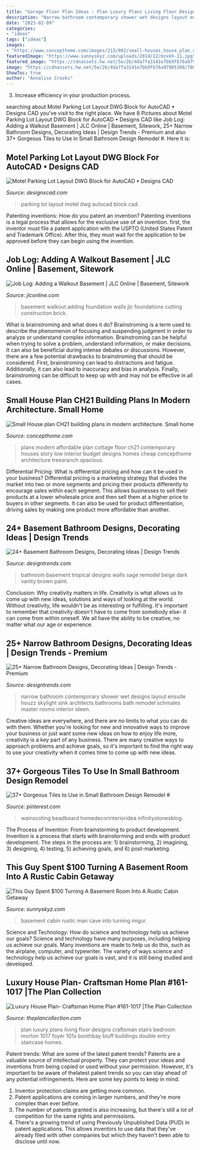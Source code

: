 ```yaml
---
title: "Garage Floor Plan Ideas : Plan Luxury Plans Living Floor Designs Craftsman Stairs Bedroom Morton 1017 Foyer 101s Boothbay Bluff Buildings Double Entry Staircase Homes"
description: "Narrow bathroom contemporary shower wet designs layout ensuite houzz skylight sink architects bathrooms bath remodel schmales master rooms interior ideen"
date: "2023-02-09"
categories:
- "ideas"
tags: ["ideas"]
images:
- "https://www.concepthome.com/images/215/002/small-houses_house_plan_ch21.jpg"
featuredImage: "https://www.sunnyskyz.com/uploads/2014/12/mzxkh-11.jpg"
featured_image: "https://cdnassets.hw.net/5e/2b/4da7fa3141e7bb9fb76a97905388/708908328-0305-jlc-joblog-00a-hero-tcm96-1290318.jpg"
image: "https://cdnassets.hw.net/5e/2b/4da7fa3141e7bb9fb76a97905388/708908328-0305-jlc-joblog-00a-hero-tcm96-1290318.jpg"
ShowToc: true
author: "Annalise Crooks"
---
```



3. Increase efficiency in your production process.

	

		
searching about Motel Parking Lot Layout DWG Block for AutoCAD • Designs CAD you've visit to the right place. We have 8 Pictures about Motel Parking Lot Layout DWG Block for AutoCAD • Designs CAD like Job Log: Adding a Walkout Basement | JLC Online | Basement, Sitework, 25+ Narrow Bathroom Designs, Decorating Ideas | Design Trends - Premium and also 37+ Gorgeous Tiles to Use in Small Bathroom Design Remodel #. Here it is:
		
    
## Motel Parking Lot Layout DWG Block For AutoCAD • Designs CAD

<img loading=lazy src="https://designscad.com/wp-content/uploads/2016/12/motel_parking_lot_layout_dwg_block_for_autocad_70840.gif" onerror="this.onerror=null;this.src='https://tse2.mm.bing.net/th?id=OIP.gjQE4rfOq_FXwIyJ5EJF0wHaE7&amp;pid=15.1';" alt="Motel Parking Lot Layout DWG Block for AutoCAD • Designs CAD">

_Source: designscad.com_

>parking lot layout motel dwg autocad block cad. 

	

Patenting inventions: How do you patent an invention?
Patenting inventions is a legal process that allows for the exclusive use of an invention. first, the inventor must file a patent application with the USPTO (United States Patent and Trademark Office). After this, they must wait for the application to be approved before they can begin using the invention.

    
## Job Log: Adding A Walkout Basement | JLC Online | Basement, Sitework

<img loading=lazy src="https://cdnassets.hw.net/5e/2b/4da7fa3141e7bb9fb76a97905388/708908328-0305-jlc-joblog-00a-hero-tcm96-1290318.jpg" onerror="this.onerror=null;this.src='https://tse1.mm.bing.net/th?id=OIP.1d4mJKlftyCAqKsMHtpzlwHaE8&amp;pid=15.1';" alt="Job Log: Adding a Walkout Basement | JLC Online | Basement, Sitework">

_Source: jlconline.com_

>basement walkout adding foundation walls jlc foundations cutting construction brick. 

	

What is brainstroming and what does it do?
Brainstroming is a term used to describe the phenomenon of focusing and suspending judgment in order to analyze or understand complex information. Brainstroming can be helpful when trying to solve a problem, understand information, or make decisions. It can also be beneficial during intense debates or discussions. However, there are a few potential drawbacks to brainstroming that should be considered. First, brainstroming can lead to distractions and fatigue. Additionally, it can also lead to inaccuracy and bias in analysis. Finally, brainstroming can be difficult to keep up with and may not be effective in all cases.

    
## Small House Plan CH21 Building Plans In Modern Architecture. Small Home

<img loading=lazy src="https://www.concepthome.com/images/215/002/small-houses_house_plan_ch21.jpg" onerror="this.onerror=null;this.src='https://tse2.mm.bing.net/th?id=OIP.KMUTTP-4-b6XHXb4r1nD8gHaFj&amp;pid=15.1';" alt="Small House plan CH21 building plans in modern architecture. Small home">

_Source: concepthome.com_

>plans modern affordable plan cottage floor ch21 contemporary houses story low interior budget designs homes cheap concepthome architecture treesranch spacious. 

	

Differential Pricing: What is differential pricing and how can it be used in your business?
Differential pricing is a marketing strategy that divides the market into two or more segments and pricing their products differently to encourage sales within each segment. This allows businesses to sell their products at a lower wholesale price and then sell them at a higher price to buyers in other segments. It can also be used for product differentiation, driving sales by making one product more affordable than another.

    
## 24+ Basement Bathroom Designs, Decorating Ideas | Design Trends

<img loading=lazy src="https://images.designtrends.com/wp-content/uploads/2016/02/05064850/Tropical-basement-Bathroom-design.jpg" onerror="this.onerror=null;this.src='https://tse4.mm.bing.net/th?id=OIP.yBownYiK7gCo4mICwDnC1QHaJ6&amp;pid=15.1';" alt="24+ Basement Bathroom Designs, Decorating Ideas | Design Trends">

_Source: designtrends.com_

>bathroom basement tropical designs walls sage remodel beige dark vanity brown paint. 

	

Conclusion: Why creativity matters in life.
Creativity is what allows us to come up with new ideas, solutions and ways of looking at the world. Without creativity, life wouldn't be as interesting or fulfilling. It's important to remember that creativity doesn't have to come from somebody else- it can come from within oneself. We all have the ability to be creative, no matter what our age or experience.

    
## 25+ Narrow Bathroom Designs, Decorating Ideas | Design Trends - Premium

<img loading=lazy src="https://images.designtrends.com/wp-content/uploads/2016/02/08064521/Narrow-Contemporary-bathroom-design.jpg" onerror="this.onerror=null;this.src='https://tse2.mm.bing.net/th?id=OIP.GgonPZ6Cb4XywOcCp4zoowHaLL&amp;pid=15.1';" alt="25+ Narrow Bathroom Designs, Decorating Ideas | Design Trends - Premium">

_Source: designtrends.com_

>narrow bathroom contemporary shower wet designs layout ensuite houzz skylight sink architects bathrooms bath remodel schmales master rooms interior ideen. 

	

Creative ideas are everywhere, and there are no limits to what you can do with them. Whether you're looking for new and innovative ways to improve your business or just want some new ideas on how to enjoy life more, creativity is a key part of any business. There are many creative ways to approach problems and achieve goals, so it's important to find the right way to use your creativity when it comes time to come up with new ideas.

    
## 37+ Gorgeous Tiles To Use In Small Bathroom Design Remodel #

<img loading=lazy src="https://i.pinimg.com/736x/32/67/89/326789d4dabc8f475f004635d3a9dd9d.jpg" onerror="this.onerror=null;this.src='https://tse1.mm.bing.net/th?id=OIP.T2duax-lkNkLOiGgQDhFowHaJ3&amp;pid=15.1';" alt="37+ Gorgeous Tiles to Use in Small Bathroom Design Remodel #">

_Source: pinterest.com_

>wainscoting beadboard homedecorinterioridea infinitystonesblog. 

	

The Process of Invention: From brainstorming to product development.
Invention is a process that starts with brainstorming and ends with product development. The steps in the process are: 1) brainstorming, 2) imagining, 3) designing, 4) testing, 5) achieving goals, and 6) post-marketing.

    
## This Guy Spent $100 Turning A Basement Room Into A Rustic Cabin Getaway

<img loading=lazy src="https://www.sunnyskyz.com/uploads/2014/12/mzxkh-11.jpg" onerror="this.onerror=null;this.src='https://tse1.mm.bing.net/th?id=OIP._GUGGLuIb3UvcNJw7shb6wHaJ4&amp;pid=15.1';" alt="This Guy Spent $100 Turning A Basement Room Into A Rustic Cabin Getaway">

_Source: sunnyskyz.com_

>basement cabin rustic man cave into turning imgur. 

	

Science and Technology: How do science and technology help us achieve our goals?
Science and technology have many purposes, including helping us achieve our goals. Many inventions are made to help us do this, such as the airplane, computer, and typewriter. The variety of ways science and technology help us achieve our goals is vast, and it is still being studied and developed.

    
## Luxury House Plan- Craftsman Home Plan #161-1017 |The Plan Collection

<img loading=lazy src="http://www.theplancollection.com/Upload/Designers/161/1017/ELEV_LRAVALONSTAIRS.JPG" onerror="this.onerror=null;this.src='https://tse2.mm.bing.net/th?id=OIP.1oTHZU4_9zkE_AhxlenxcwHaLI&amp;pid=15.1';" alt="Luxury House Plan- Craftsman Home Plan #161-1017 |The Plan Collection">

_Source: theplancollection.com_

>plan luxury plans living floor designs craftsman stairs bedroom morton 1017 foyer 101s boothbay bluff buildings double entry staircase homes. 

	

Patent trends: What are some of the latest patent trends?
Patents are a valuable source of intellectual property. They can protect your ideas and inventions from being copied or used without your permission. However, it's important to be aware of thelatest patent trends so you can stay ahead of any potential infringements. Here are some key points to keep in mind: 
1. Inventor protection claims are getting more common. 
2. Patent applications are coming in larger numbers, and they're more complex than ever before. 
3. The number of patents granted is also increasing, but there's still a lot of competition for the same rights and permissions. 
4. There's a growing trend of using Previously Unpublished Data (PUD) in patent applications. This allows inventors to use data that they've already filed with other companies but which they haven't been able to disclose until now.

